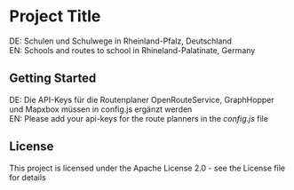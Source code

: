 # Project Title
DE: Schulen und Schulwege in Rheinland-Pfalz, Deutschland <br>
EN: Schools and routes to school in Rhineland-Palatinate, Germany

## Getting Started
DE: Die API-Keys für die Routenplaner OpenRouteService, GraphHopper und Mapxbox müssen in config.js ergänzt werden<br>
EN: Please add your api-keys for the route planners in the <i>config.js</i> file

## License
This project is licensed under the Apache License 2.0 - see the License file for details
